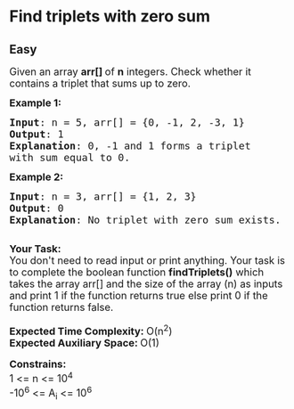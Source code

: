 # Find triplets with zero sum
## Easy
<div class="problem-statement">
                <p></p><p><span style="font-size:18px">Given an array <strong>arr[]&nbsp;</strong>of&nbsp;<strong>n</strong> integers. Check whether it contains a triplet that sums up to zero.&nbsp;</span></p>

<p><span style="font-size:18px"><strong>Example 1:</strong></span></p>

<pre><span style="font-size:18px"><strong>Input</strong>: n = 5, arr[] = {0, -1, 2, -3, 1}
<strong>Output</strong>: 1
<strong>Explanation</strong>: 0, -1 and 1 forms a triplet
with sum equal to 0.</span></pre>

<p><span style="font-size:18px"><strong>Example 2:</strong></span></p>

<pre><span style="font-size:18px"><strong>Input</strong>: n = 3, arr[] = {1, 2, 3}
<strong>Output</strong>: 0
<strong>Explanation</strong>: No triplet with zero sum exists. </span></pre>

<p><br>
<strong><span style="font-size:18px">Your Task:</span></strong><br>
<span style="font-size:18px">You don't need to read input or print anything. Your task is to complete the boolean&nbsp;function&nbsp;<strong>findTriplets()</strong>&nbsp;which takes the array arr[] and the size of the array (n)&nbsp;as inputs and print 1 if the function returns true else print 0 if the function returns false.&nbsp;</span><br>
<br>
<span style="font-size:18px"><strong>Expected Time Complexity:&nbsp;</strong>O(n<sup>2</sup>)</span><br>
<span style="font-size:18px"><strong>Expected Auxiliary Space:&nbsp;</strong>O(1)</span><br>
<br>
<span style="font-size:18px"><strong>Constrains:</strong><br>
1 &lt;= n&nbsp;&lt;= 10<sup>4</sup></span><br>
<span style="font-size:18px">-10<sup>6</sup></span><span style="font-size:18px">&nbsp;&lt;= A<sub>i</sub> &lt;= 10<sup>6</sup></span></p>
 <p></p>
            </div>